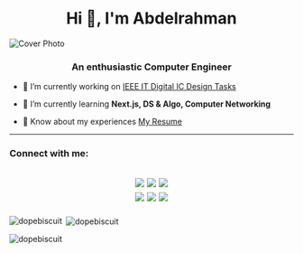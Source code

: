 <h1 align="center">Hi 👋, I'm Abdelrahman</h1>

![Cover Photo](https://github.com/DopeBiscuit/DopeBiscuit/assets/113354809/34b1938a-b87d-4280-91a8-ae2a4e4894ae)

<h3 align="center">An enthusiastic Computer Engineer</h3>
  
- 🔭 I’m currently working on [IEEE IT Digital IC Design Tasks](https://github.com/DopeBiscuit/IEEE-Digital-IC-Design)

- 🌱 I’m currently learning **Next.js, DS & Algo, Computer Networking**

- 📄 Know about my experiences [My Resume](https://drive.google.com/file/d/1Np91epHP95wkJKSACQgpPWMwDm6dnieT/view?usp=sharing)







---

<section>
  <h3 align="left">Connect with me:</h3>

  <h2 align="center">

  [![](https://img.shields.io/badge/LinkedIn-0077B5?style=for-the-badge&logo=linkedin&logoColor=white)](https://linkedin.com/in/abdelrahmanhany2026)
  [![](https://img.shields.io/badge/Codeforces-445f9d?style=for-the-badge&logo=Codeforces&logoColor=white)](https://codeforces.com/profile/DopeBiscuit)
  [![](https://img.shields.io/badge/Discord-5865F2?style=for-the-badge&logo=discord&logoColor=white)](https://discordapp.com/users/275976706337275906)
  <br>
  [![](https://img.shields.io/badge/Steam-000000?style=for-the-badge&logo=steam&logoColor=white)](https://steamcommunity.com/id/Daimyr/)
  [![](https://img.shields.io/badge/Spotify-1ED760?&style=for-the-badge&logo=spotify&logoColor=white)](https://open.spotify.com/user/313rww4ukenviazhchudl7gmwvsa?si=6c3e6b7d216b4f56)
  [![](https://img.shields.io/badge/Gmail-D14836?style=for-the-badge&logo=gmail&logoColor=white)](mailto:abdulrahman.hany003@gmail.com)  
    
  </h2>
</section>

<p><img align="left" src="https://github-readme-stats.vercel.app/api/top-langs?username=dopebiscuit&show_icons=true&locale=en&layout=compact" alt="dopebiscuit" /></p>

<p>&nbsp;<img align="center" src="https://github-readme-stats.vercel.app/api?username=dopebiscuit&show_icons=true&locale=en" alt="dopebiscuit" /></p>

<p><img align="center" src="https://github-readme-streak-stats.herokuapp.com/?user=dopebiscuit&" alt="dopebiscuit" /></p>
